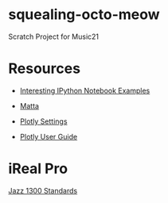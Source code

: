 # squealing-octo-meow
Scratch Project for Music21





Resources
=========

* [Interesting IPython Notebook Examples](https://github.com/ipython/ipython/wiki/A-gallery-of-interesting-IPython-Notebooks)
* [Matta](https://github.com/carnby/matta)


* [Plotly Settings](https://plot.ly/settings/api/)
* [Plotly User Guide](https://plot.ly/python/overview/#)



iReal Pro
=========

[Jazz 1300 Standards](http://www.irealb.com/forums/showthread.php?12753-Jazz-1300-Standards)